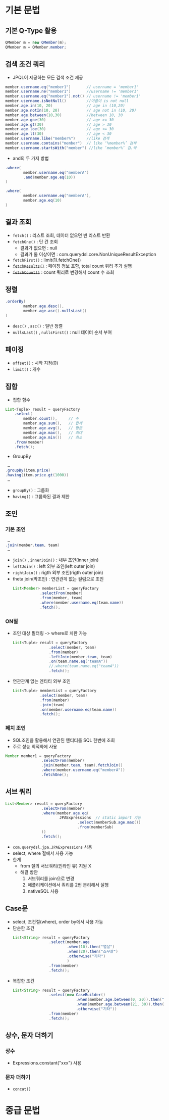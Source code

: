# 기본 문법
## 기본 Q-Type 활용
```java
QMember m = new QMember(m);
QMember m = QMember.member;
```

## 검색 조건 쿼리
- JPQL이 제공하는 모든 검색 조건 제공
```java
member.username.eq("member1")       // username = 'member1'
member.username.ne("member1")       //username != 'member1'
member.username.eq("member1").not() // username != 'member1'
member.username.isNotNull()         //이름이 is not null
member.age.in(10, 20)               // age in (10,20)
member.age.notIn(10, 20)            // age not in (10, 20)
member.age.between(10,30)           //between 10, 30
member.age.goe(30)                  // age >= 30
member.age.gt(30)                   // age > 30
member.age.loe(30)                  // age <= 30
member.age.lt(30)                   // age < 30
member.username.like("member%")     //like 검색
member.username.contains("member")  // like ‘%member%’ 검색
member.username.startsWith("member") //like ‘member%’ 검.색
```
- and의 두 가지 방법
```java
.where(
        member.username.eq("memberA")
        .and(member.age.eq(10))
)
```
```java
.where(
        member.username.eq("memberA"),
        member.age.eq(10)
)
```

## 결과 조회
- ```fetch()``` : 리스트 조회, 데이터 없으면 빈 리스트 반환
- ```fetchOne()``` : 단 건 조회
  - 결과가 없으면 : null
  - 결과가 둘 이상이면 : com.querydsl.core.NonUniqueResultException
- ```fetchFirst()``` : limit(1).fetchOne()
- ~~```fetchResults()```~~ : 페이징 정보 포함, total count 쿼리 추가 실행
- ~~```fetchCount()```~~ : count 쿼리로 변경해서 count 수 조회

## 정렬
```java
.orderBy(
        member.age.desc(),
        member.age.asc().nullsLast()
)
```
- ```desc()``` , ```asc()``` : 일반 정렬
- ```nullsLast()``` , ```nullsFirst()``` : null 데이터 순서 부여

## 페이징
- ```offset()``` : 시작 지점(0)
- ```limit()``` : 개수

## 집합
- 집합 함수
```java
List<Tuple> result = queryFactory
    .select(
        member.count(),     // 수
        member.age.sum(),   // 합계
        member.age.avg(),   // 평균
        member.age.max(),   // 최대
        member.age.min())   // 최소
    .from(member)
    .fetch();
```
- GroupBy
```java
 …
.groupBy(item.price)
.having(item.price.gt(1000))
 …
```
  - ```groupBy()``` : 그룹화
  - ```having()``` : 그룹화된 결과 제한

## 조인
### 기본 조인
```java
 …
.join(member.team, team)
 …
```
- ```join()``` , ```innerJoin()``` : 내부 조인(inner join)
- ```leftJoin()``` : left 외부 조인(left outer join)
- ```rightJoin()``` : rigth 외부 조인(rigth outer join)
- theta join(막조인) : 연관관계 없는 컬럼으로 조인
    ```java
    List<Member> memberList = queryFactory
                .selectFrom(member)
                .from(member, team)
                .where(member.username.eq(team.name))
                .fetch();
    ```

### ON절
- 조인 대상 필터링 -> where로 치환 가능
    ```java
    List<Tuple> result = queryFactory
                    .select(member, team)
                    .from(member)
                    .leftJoin(member.team, team)
                    .on(team.name.eq("teamA"))
                    //.where(team.name.eq("teamA"))
                    .fetch();
    ```
- 연관관계 없는 엔티티 외부 조인
    ```java
    List<Tuple> memberList = queryFactory
                .select(member, team)
                .from(member)
                .join(team)
                .on(member.username.eq(team.name))
                .fetch();
    ```

### 페치 조인
- SQL조인을 활용해서 연관된 엔티티를 SQL 한번에 조회
- 주로 성능 최적화에 사용
```java
Member member1 = queryFactory
                .selectFrom(member)
                .join(member.team, team).fetchJoin()
                .where(member.username.eq("memberA"))
                .fetchOne();
```

## 서브 쿼리
```java
List<Member> result = queryFactory
                .selectFrom(member)
                .where(member.age.eq(
                        JPAExpressions  // static import 가능
                                .select(memberSub.age.max())
                                .from(memberSub)
                ))
                .fetch();
```
- ```com.querydsl.jpa.JPAExpressions``` 사용
- select, where 절에서 사용 가능
- 한계
  - from 절의 서브쿼리(인라인 뷰) 지원 X
  - 해결 방안
    1. 서브쿼리를 join으로 변경
    2. 애플리케이션에서 쿼리를 2번 분리해서 실행
    3. nativeSQL 사용

## Case문
- select, 조건절(where), order by에서 사용 가능
- 단순한 조건
    ```java
    List<String> result = queryFactory
                    .select(member.age
                            .when(10).then("열살")
                            .when(20).then("스무살")
                            .otherwise("기타")
                            )
                    .from(member)
                    .fetch();
    ```
- 복잡한 조건
    ```java
    List<String> result = queryFactory
                    .select(new CaseBuilder()
                                .when(member.age.between(0, 20)).then("0~20살")
                                .when(member.age.between(21, 30)).then("21~30살")
                                .otherwise("기타"))
                    .from(member)
                    .fetch();
    ```

## 상수, 문자 더하기
### 상수
- Expressions.constant("xxx") 사용

### 문자 더하기
- ```concat()```

# 중급 문법